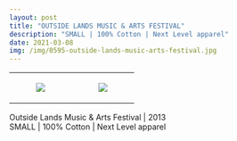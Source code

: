 ```yaml
---
layout: post
title: "OUTSIDE LANDS MUSIC & ARTS FESTIVAL"
description: "SMALL | 100% Cotton | Next Level apparel"
date: 2021-03-08
img: /img/0595-outside-lands-music-arts-festival.jpg
---
```




<table style="width:100%;"><tr><td style="vertical-align:top;">
      <figure class="tmblr-full" data-orig-height="2048" data-orig-width="1365" data-orig-src="https://concertshirts.netlify.app/shirts/0595/0595-01.jpg"><img src="https://64.media.tumblr.com/6fa1fb282a34b0ef62797ff89882b79f/a314a3fecae4cd0b-db/s540x810/53f56c5a3ef1cf90577fcd736be9e1a42ec92839.jpg" data-orig-height="2048" data-orig-width="1365" data-orig-src="https://concertshirts.netlify.app/shirts/0595/0595-01.jpg"/></figure></td>
    <td style="vertical-align:top;">
      <figure class="tmblr-full" data-orig-height="2048" data-orig-width="1365" data-orig-src="https://concertshirts.netlify.app/shirts/0595/0595-02.jpg"><img src="https://64.media.tumblr.com/a50ce186b48be8bb4527d3af2a95c50c/a314a3fecae4cd0b-e6/s540x810/66d7e9f6b1147d0ab366d2dc5c4e566499305ae6.jpg" data-orig-height="2048" data-orig-width="1365" data-orig-src="https://concertshirts.netlify.app/shirts/0595/0595-02.jpg"/></figure></td>
  </tr></table><p>
  Outside Lands Music &amp; Arts Festival | 2013<br/>SMALL | 100% Cotton | Next Level apparel
</p>
